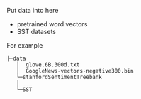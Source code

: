 Put data into here
* pretrained word vectors
* SST datasets

For example
```
├─data                
   │  glove.6B.300d.txt
   │  GoogleNews-vectors-negative300.bin
   └─stanfordSentimentTreebank 
   │
   └─SST
```